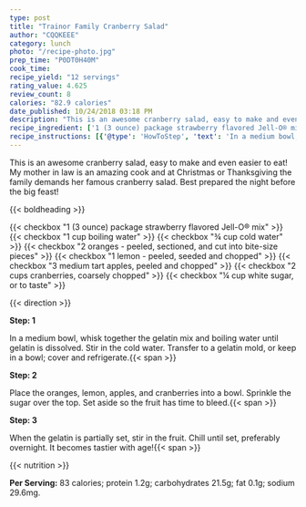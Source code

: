 ```yaml
---
type: post
title: "Trainor Family Cranberry Salad"
author: "CQQKEEE"
category: lunch
photo: "/recipe-photo.jpg"
prep_time: "P0DT0H40M"
cook_time: 
recipe_yield: "12 servings"
rating_value: 4.625
review_count: 8
calories: "82.9 calories"
date_published: 10/24/2018 03:18 PM
description: "This is an awesome cranberry salad, easy to make and even easier to eat! My mother in law is an amazing cook and at Christmas or Thanksgiving the family demands her famous cranberry salad. Best prepared the night before the big feast!"
recipe_ingredient: ['1 (3 ounce) package strawberry flavored Jell-O® mix', '1 cup boiling water', '¾ cup cold water', '2 oranges - peeled, sectioned, and cut into bite-size pieces', '1 lemon - peeled, seeded and chopped', '3 medium tart apples, peeled and chopped', '2 cups cranberries, coarsely chopped', '¼ cup white sugar, or to taste']
recipe_instructions: [{'@type': 'HowToStep', 'text': 'In a medium bowl, whisk together the gelatin mix and boiling water until gelatin is dissolved. Stir in the cold water. Transfer to a gelatin mold, or keep in a bowl; cover and refrigerate.\n'}, {'@type': 'HowToStep', 'text': 'Place the oranges, lemon, apples, and cranberries into a bowl. Sprinkle the sugar over the top. Set aside so the fruit has time to bleed.\n'}, {'@type': 'HowToStep', 'text': 'When the gelatin is partially set, stir in the fruit. Chill until set, preferably overnight.  It becomes tastier with age!\n'}]
---
```


This is an awesome cranberry salad, easy to make and even easier to eat! My mother in law is an amazing cook and at Christmas or Thanksgiving the family demands her famous cranberry salad. Best prepared the night before the big feast! 

{{< boldheading >}}

{{< checkbox "1 (3 ounce) package strawberry flavored Jell-O® mix" >}}
{{< checkbox "1 cup boiling water" >}}
{{< checkbox "¾ cup cold water" >}}
{{< checkbox "2  oranges - peeled, sectioned, and cut into bite-size pieces" >}}
{{< checkbox "1  lemon - peeled, seeded and chopped" >}}
{{< checkbox "3  medium tart apples, peeled and chopped" >}}
{{< checkbox "2 cups cranberries, coarsely chopped" >}}
{{< checkbox "¼ cup white sugar, or to taste" >}}


{{< direction >}}

**Step: 1**

In a medium bowl, whisk together the gelatin mix and boiling water until gelatin is dissolved. Stir in the cold water. Transfer to a gelatin mold, or keep in a bowl; cover and refrigerate.{{< span >}}

**Step: 2**

Place the oranges, lemon, apples, and cranberries into a bowl. Sprinkle the sugar over the top. Set aside so the fruit has time to bleed.{{< span >}}

**Step: 3**

When the gelatin is partially set, stir in the fruit. Chill until set, preferably overnight.  It becomes tastier with age!{{< span >}}

{{< nutrition >}}

**Per Serving:** 83 calories; protein 1.2g; carbohydrates 21.5g; fat 0.1g; sodium 29.6mg.